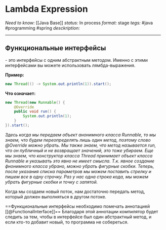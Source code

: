# Lambda Expression
*Need to know:* [[Java Base]]
*status:* In process
*format:* stage
*tegs:* #java #programming #spring 
*desckription:*

---
## Функциональные интерфейсы
\- это интерфейсы с одним абстрактным методом. Именно с этими интерфейсами вы можете использовать лямбда-выражения.

**Пример:**
```java
new Thread(() -> System.out.println(1)).start();
```
**Что означает:**
```java
new Thread(new Runnable() {  
	@Override  
	public void run() {  
		System.out.println(1);  
	}  
}).start();  
```
*Здесь когда мы передаем объект анонимного класса Runnable, то мы знаем, что будем переопределять лишь один метод, поэтому слово @Override можно убрать. Мы также знаем, что метод называется run, что он публичный и не возвращает значений, это тоже убираем. Еще мы знаем, что конструктор класса Thread принимает объект класса Runnable и указывать это явно не имеет смысла. Т.к. явное создание фнонимного класса убрано, можно убрать фигурные скобки. Теперь, после указания списка параметров мы можем поставить стрелку и пишем все в одну строчку. Раз у нас одна строка кода, мы можем убрать фигурные скобки и точку с запятой.*

Когда мы создаем новый поток, нам достаточно передать метод, который должен выполняться в другом потоке.

==Функциональные интерфейсы необходимо помечать аннотацией [[@FunctionalInterface]]==
Благодаря этой аннотации компилятор будет следить за тем, чтобы в интерфейсе был один абстрактный метод, и если кто-то добавит новый, то программа не собереться. 